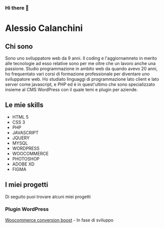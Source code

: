 ### Hi there 👋

<h1>Alessio Calanchini</h1>
<h2>Chi sono</h2>
<p>Sono uno sviluppatore web da 9 anni. Il coding e l'aggiornamneto in merito alle tecnologie ad esso relative sono per me oltre che un lavoro anche una passione. Studio programmazione in ambito web da quando avevo 20 anni, ho frequentato vari corsi di formazione professionale per diventare uno sviluppatore web. Ho studiato linguaggi di programmazione lato client e lato server come javascript, e PHP ed è in quest'ultimo che sono specializzato insieme al CMS WordPress con il quale temi e plugin per aziende.</p>

<h2>Le mie skills</h2>

<ul>
  <li>HTML 5</li>
  <li>CSS 3</li>
  <li>PHP</li>
  <li>JAVASCRIPT</li>
  <li>JQUERY</li>
  <li>MYSQL</li>
  <li>WORDPRESS</li>
  <li>WOOCOMMERCE</li>
  <li>PHOTOSHOP</li>
  <li>ADOBE XD</li>
  <li>FIGMA</li>
</ul>

<h2>I miei progetti</h2>
<p>Di seguito puoi trovare alcuni miei progetti</p>

<h3>Plugin WordPress</h3>
<a href="https://github.com/acalanchini-dev/woocommerce-conversion-boost">Woocommerce conversion boost</a> - <span>In fase di sviluppo</span>
